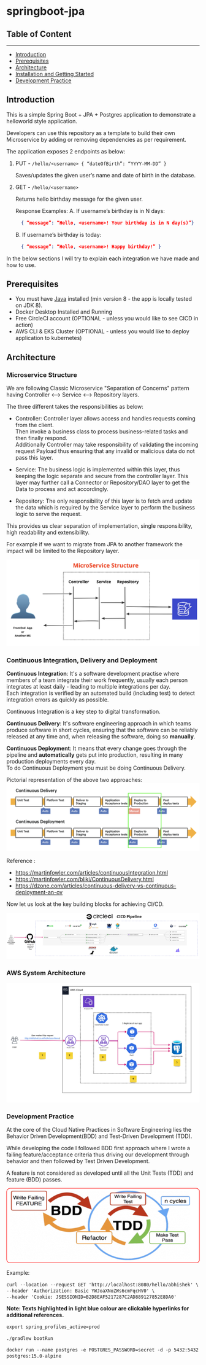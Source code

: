 # springboot-jpa

## Table of Content

---

- [Introduction](##introduction)
- [Prerequisites](##prerequisites)
- [Architecture](##architecture)
- [Installation and Getting Started](##installation-and-Getting-Started)
- [Development Practice](##development-practice)

## Introduction

This is a simple Spring Boot + JPA + Postgres application to demonstrate a helloworld style application.

Developers can use this repository as a template to build their own Microservice by adding or removing dependencies as
per requirement.

The application exposes 2 endpoints as below:

1. PUT - `/hello/<username> { “dateOfBirth”: “YYYY-MM-DD” }`

   Saves/updates the given user’s name and date of birth in the database.

2. GET - `/hello/<username>`

   Returns hello birthday message for the given user.

   Response Examples:
   A. If username’s birthday is in N days:
    ```json
      { “message”: “Hello, <username>! Your birthday is in N day(s)”}
    ```

   B. If username’s birthday is today:
    ```json
      { “message”: “Hello, <username>! Happy birthday!” }
    ```

In the below sections I will try to explain each integration we have made and how to use.

## Prerequisites

- You must have [Java](https://www.oracle.com/technetwork/java/javaee/documentation/ee8-install-guide-3894351.html)
  installed (min version 8 - the app is locally tested on JDK 8).
- Docker Desktop Installed and Running
- Free CircleCI account (OPTIONAL - unless you would like to see CICD in action)
- AWS CLI & EKS Cluster (OPTIONAL - unless you would like to deploy application to kubernetes)

## Architecture

### Microservice Structure

We are following Classic Microservice "Separation of Concerns" pattern having Controller <--> Service <--> Repository
layers.

The three different takes the responsibilities as below:

- Controller: Controller layer allows access and handles requests coming from the client.<br/>
  Then invoke a business class to process business-related tasks and then finally respond.<br/>
  Additionally Controller may take responsibility of validating the incoming request Payload thus ensuring that any
  invalid or malicious data do not pass this layer.

- Service: The business logic is implemented within this layer, thus keeping the logic separate and secure from the
  controller layer. This layer may further call a Connector or Repository/DAO layer to get the Data to process and act
  accordingly.

- Repository: The only responsibility of this layer is to fetch amd update the data which is required by the Service layer to
  perform the business logic to serve the request.<br/>

This provides us clear separation of implementation, single responsibility, high readability and extensibility.

For example if we want to migrate from JPA to another framework the impact will be limited to the Repository layer.

![](doc-resources/images/microservice-structure.jpg)

### Continuous Integration, Delivery and Deployment

**Continuous Integration**: It's a software development practise where members of a team integrate their work frequently, usually each person integrates at least daily - leading to multiple integrations per day.<br/>
Each integration is verified by an automated build (including test) to detect integration errors as quickly as possible.

Continuous Integration is a key step to digital transformation.

**Continuous Delivery**: It's software engineering approach in which teams produce software in short cycles, ensuring that the software can be reliably released at any time and, when releasing the software, doing so **manually**.

**Continuous Deployment**: It means that every change goes through the pipeline and **automatically** gets put into production, resulting in many production deployments every day.<br/>
To do Continuous Deployment you must be doing Continuous Delivery.

Pictorial representation of the above two approaches:
![](doc-resources/images/continuous-delivery-deployment.png)

Reference :

- https://martinfowler.com/articles/continuousIntegration.html
- https://martinfowler.com/bliki/ContinuousDelivery.html
- https://dzone.com/articles/continuous-delivery-vs-continuous-deployment-an-ov

Now let us look at the key building blocks for achieving CI/CD.

![](doc-resources/images/circleci-cicd.jpg)

### AWS System Architecture
![](doc-resources/images/system-diagram.png)



[//]: # (### Installation and Getting Started)

[//]: # ()
[//]: # (Let us get started by Cloning or [Downloading]&#40;https://github.com/abhisheksr01/springboot-jpa/archive/refs/heads/main.zip&#41; repository in your local workstation.)

[//]: # ()
[//]: # (```shell)

[//]: # (git clone https://github.com/abhisheksr01/springboot-jpa.git)

[//]: # (```)

[//]: # ()
[//]: # (Once cloned/downloaded import the project in your favourite IDE &#40;IntelliJ, Eclipse etc&#41;.)

[//]: # ()
[//]: # (We are using [Gradle Wrapper]&#40;https://docs.gradle.org/current/userguide/gradle_wrapper.html&#41; for dependency management)

[//]: # (so that you do not need to explicitly configure Gradle.)

[//]: # ()
[//]: # (From the terminal/command prompt execute below command to download dependencies specified in the [build.gradle]&#40;build.gradle&#41; and build the java code without running tests.)

[//]: # ()
[//]: # (```bash)

[//]: # (./gradlew clean build -x test)

[//]: # (```)

[//]: # ()
[//]: # (You can visualise the codebase with the help of below diagram.)

[//]: # ()
[//]: # (![Visualization of the codebase]&#40;./diagram.svg&#41;)

[//]: # ()
[//]: # (<a propertyName = "MSStructure"></a>)
### Development Practice

At the core of the Cloud Native Practices in Software Engineering lies the Behavior Driven Development(BDD) and
Test-Driven Development (TDD).<br/>

While developing the code I followed BDD first approach where I wrote a failing feature/acceptance criteria thus driving
our development through behavior and then followed by Test Driven Development.<br/>

A feature is not considered as developed until all the Unit Tests (TDD) and feature (BDD) passes.

![](doc-resources/images/bdd-tdd-cycle.png)

Example:

```shell
curl --location --request GET 'http://localhost:8080/hello/abhishek' \
--header 'Authorization: Basic YWJoaXNoZWs6cmFqcHV0' \
--header 'Cookie: JSESSIONID=B2D8EAF5217287C2AD889127852E8DA0'

```

**Note: Texts highlighted in light blue colour are clickable hyperlinks for additional references.**

```shell
export spring_profiles_active=prod
```

```shell
./gradlew bootRun
```

```shell
docker run --name postgres -e POSTGRES_PASSWORD=secret -d -p 5432:5432 postgres:15.0-alpine
```